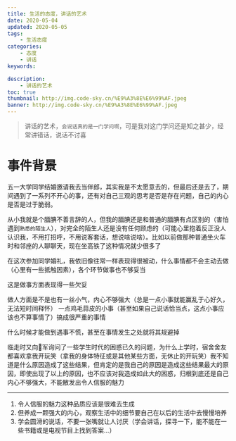 ```yaml
---
title: 生活的态度，讲话的艺术
date: 2020-05-04
updated: 2020-05-05
tags:
    - 生活态度
categories:
    - 态度
    - 讲话
keywords: 

description: 
    - 讲话的艺术
toc: true
thumbnail: http://img.code-sky.cn/%E9%A3%8E%E6%99%AF.jpeg
banner: http://img.code-sky.cn/%E9%A3%8E%E6%99%AF.jpeg
---
```


> 讲话的艺术，`会说话真的是一门学问啊`，可是我对这门学问还是知之甚少，经常讲错话，说话不讨喜

<!-- more -->
# 事件背景
五一大学同学结婚邀请我去当伴郎，其实我是不太愿意去的，但最后还是去了，期间遇到了一系列不开心的事，还有对自己三观的思考是否是存在问题，自己的内心是否是过于脆弱。

从小我就是个腼腆不善言辞的人，但我的腼腆还是和普通的腼腆有点区别的（害怕遇到`熟悉的陌生人`），对完全的陌生人还是没有任何顾虑的（可能心里抱着反正没人认识我，不用打招呼，不用说客套话，想说啥说啥）。比如以前做那种普通坐火车时和邻座的人聊聊天，现在坐高铁了这种情况就少很多了

在这次参加同学婚礼，我依旧像往常一样表现得很被动，什么事情都不会主动去做（心里有一些抵触因素），各个环节做事也不够妥当

这是做事方面表现得一些欠妥

做人方面是不是也有一丝小气，内心不够强大（总是一点小事就能赢乱于心好久，无法短时间释怀）
一点鸡毛蒜皮的小事（甚至如果自己说话恰当点，这点小事应该也不算事情了）搞成很严重的事情

什么时候才能做到遇事不慌，甚至在事情发生之处就将其规避掉

临走时又向🐶军询问了一些学生时代的困惑已久的问题，为什么上学时，宿舍舍友都喜欢拿我开玩笑（拿我的身体特征或是其他某些方面，无休止的开玩笑）我不知道是什么原因造成了这些结果，但肯定的是我自己的原因是造成这些结果最大的原因，即使出现了以上的原因，也不应该对我造成如此大的困惑，归根到底还是自己内心不够强大，不能散发出令人信服的魅力

---
1. 令人信服的魅力这种品质应该是很难去生成
2. 但养成一颗强大的内心，观察生活中的细节要自己在以后的生活中去慢慢培养
3. 学会圆滑的说话，不要一张嘴就让人讨厌（学会讲话，探寻一下，能不能在一些书籍或是电视节目上找到答案...）
